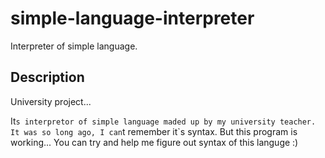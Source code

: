 # simple-language-interpreter
Interpreter of simple language.

## Description
University project...

It`s interpretor of simple language maded up by my university teacher.
It was so long ago, I can`t remember it`s syntax.
But this program is working...
You can try and help me figure out syntax of this languge :)
